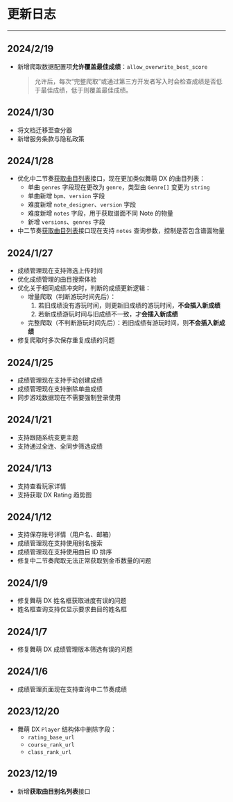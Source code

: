 # 更新日志

---

## 2024/2/19

- 新增爬取数据配置项**允许覆盖最佳成绩**：`allow_overwrite_best_score`
  > 允许后，每次“完整爬取”或通过第三方开发者写入时会检查成绩是否低于最佳成绩，低于则覆盖最佳成绩。

## 2024/1/30

- 将文档迁移至查分器
- 新增服务条款与隐私政策

## 2024/1/28

- 优化中二节奏[获取曲目列表](/docs/api/chunithm#get-apiv0chunithmsonglist)接口，现在更加类似舞萌 DX 的曲目列表：
  - 单曲 `genres` 字段现在更改为 `genre`，类型由 `Genre[]` 变更为 `string`
  - 单曲新增 `bpm`、`version` 字段
  - 难度新增 `note_designer`、`version` 字段
  - 难度新增 `notes` 字段，用于获取谱面不同 Note 的物量
  - 新增 `versions`、`genres` 字段
- 中二节奏[获取曲目列表](/docs/api/chunithm#get-apiv0chunithmsonglist)接口现在支持 `notes` 查询参数，控制是否包含谱面物量

## 2024/1/27

- 成绩管理现在支持筛选上传时间
- 优化成绩管理的曲目搜索体验
- 优化关于相同成绩冲突时，判断的成绩更新逻辑：
  - 增量爬取（判断游玩时间先后）：
    1. 若旧成绩没有游玩时间，则更新旧成绩的游玩时间，**不会插入新成绩**
    2. 若新成绩游玩时间与旧成绩不一致，才**会插入新成绩**
  - 完整爬取（不判断游玩时间先后）：若旧成绩有游玩时间，则**不会插入新成绩**
- 修复爬取时多次保存重复成绩的问题

## 2024/1/25

- 成绩管理现在支持手动创建成绩
- 成绩管理现在支持删除单曲成绩
- 同步游戏数据现在不需要强制登录使用

## 2024/1/21

- 支持跟随系统变更主题
- 支持通过全连、全同步筛选成绩

## 2024/1/13

- 支持查看玩家详情
- 支持获取 DX Rating 趋势图

## 2024/1/12

- 支持保存账号详情（用户名、邮箱）
- 成绩管理现在支持使用别名搜索
- 成绩管理现在支持使用曲目 ID 排序
- 修复中二节奏爬取无法正常获取到金币数量的问题

## 2024/1/9

- 修复舞萌 DX 姓名框获取进度有误的问题
- 姓名框查询支持仅显示要求曲目的姓名框

## 2024/1/7

- 修复舞萌 DX 成绩管理版本筛选有误的问题

## 2024/1/6

- 成绩管理页面现在支持查询中二节奏成绩

## 2023/12/20

- 舞萌 DX `Player` 结构体中删除字段：
  - `rating_base_url`
  - `course_rank_url`
  - `class_rank_url`

## 2023/12/19

- 新增**获取曲目别名列表**接口